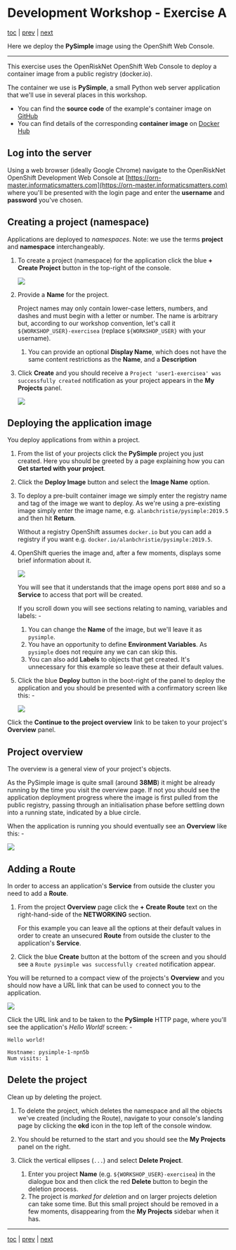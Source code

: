 # Development Workshop - Exercise A

[toc](../README.md) | [prev](../tutorial-1/README.md) | [next](../tutorial-2/README.md)

Here we deploy the **PySimple** image using the OpenShift Web Console.

---

This exercise uses the OpenRiskNet OpenShift Web Console to deploy a
container image from a public registry (docker.io). 

The container we use is **PySimple**, a small Python web server application
that we'll use in several places in this workshop.

-   You can find the **source code** of the example's container image
    on [GitHub](https://github.com/alanbchristie/PySimple)
-   You can find details of the corresponding **container image**
    on [Docker Hub](https://hub.docker.com/r/alanbchristie/pysimple)

## Log into the server
Using a web browser (ideally Google Chrome) navigate to the OpenRiskNet
OpenShift Development Web Console at
[https://orn-master.informaticsmatters.com](https://orn-master.informaticsmatters.com)
where you'll be presented with the login page and enter the **username**
and **password** you've chosen.

## Creating a project (namespace)
Applications are deployed to _namespaces_. Note: we use the terms
**project** and **namespace** interchangeably.

1.  To create a project (namespace) for the application click the
    blue **+ Create Project** button in the top-right of the console.
    
    ![](screen-1.png)

1.  Provide a **Name** for the project.

    Project names may only contain lower-case letters, numbers, and dashes
    and must begin with a letter or number. The name is arbitrary but,
    according to our workshop convention, let's call it `${WORKSHOP_USER}-exercisea`
    (replace `${WORKSHOP_USER}` with your username).
    
    1.  You can provide an optional **Display Name**, which does not have the
        same content restrictions as the **Name**, and a **Description**

1.  Click **Create** and you should receive a
    `Project 'user1-exercisea' was successfully created`
    notification as your project appears in the **My Projects**
    panel.

    ![](screen-2.png)

## Deploying the application image
You deploy applications from within a project.

1.  From the list of your projects click the **PySimple** project you just
    created. Here you should be greeted by a page explaining how you can
    **Get started with your project**.

1.  Click the **Deploy Image** button and select the **Image Name** option.

1.  To deploy a pre-built container image we simply enter the registry name
    and tag of the image we want to deploy. As we're using a pre-existing image
    simply enter the image name, e.g. `alanbchristie/pysimple:2019.5`
    and then hit **Return**.
    
    Without a registry OpenShift assumes `docker.io`
    but you can add a registry if you want e.g. `docker.io/alanbchristie/pysimple:2019.5`.

1.  OpenShift queries the image and, after a few moments, displays
    some brief information about it.
    
    ![](screen-3.png)
    
    You will see that it understands that the image opens port `8080` and
    so a **Service** to access that port will be created.
    
    If you scroll down you will see sections relating to naming, variables
    and labels: -
    
    1.  You can change the **Name** of the image, but we'll leave it as
        `pysimple`.
    1.  You have an opportunity to define **Environment Variables**. As
        `pysimple` does not require any we can can skip this.
    1.  You can also add **Labels** to objects that get created.
        It's unnecessary for this example so leave these at their default
        values.

1.  Click the blue **Deploy** button in the boot-right of the panel
    to deploy the application and you should be presented with a
    confirmatory screen like this: -

    ![](screen-4.png)

Click the **Continue to the project overview** link
to be taken to your project's **Overview** panel.

## Project overview
The overview is a general view of your project's objects.

As the PySimple image is quite small (around **38MB**) it might be already running
by the time you visit the overview page. If not you should see the application
deployment progress where the image is first pulled from the public registry,
passing through an initialisation phase before settling down into a running
state, indicated by a blue circle.

When the application is running you should eventually see an **Overview**
like this: -

![](screen-5.png)

## Adding a Route
In order to access an application's **Service** from outside the cluster
you need to add a **Route**.

1.  From the project **Overview** page click the **+ Create Route** text on the
    right-hand-side of the **NETWORKING** section.
    
    For this example you can leave all the options at their default values
    in order to create an unsecured **Route** from outside the cluster to the
    application's **Service**.
    
1.  Click the blue **Create** button at the bottom of the screen and you
    should see a `Route pysimple was successfully created` notification
    appear.
    
You will be returned to a compact view of the projects's **Overview**
and you should now have a URL link that can be used to connect you to the
application.

![](screen-6.png)

Click the URL link and to be taken to the **PySimple** HTTP
page, where you'll see the application's _Hello World!_ screen: -
 
    Hello world!
    
    Hostname: pysimple-1-npn5b
    Num visits: 1

## Delete the project
Clean up by deleting the project.

1.  To delete the project, which deletes the namespace and all the objects we've
    created (including the Route), navigate to your console's landing page
    by clicking the **okd** icon in the top left of the console window.
    
1.  You should be returned to the start and you should see the **My Projects**
    panel on the right.
    
1.  Click the vertical ellipses (`...`) and select **Delete Project**.
    1.  Enter you project **Name** (e.g. `${WORKSHOP_USER}-exercisea`)
        in the dialogue box and then click the red **Delete** button to
        begin the deletion process.
    1.  The project is _marked for deletion_ and on larger projects deletion
        can take some time. But this small project should be removed in a
        few moments, disappearing from the **My Projects** sidebar when it has.

---

[toc](../README.md) | [prev](../tutorial-1/README.md) | [next](../tutorial-2/README.md)

